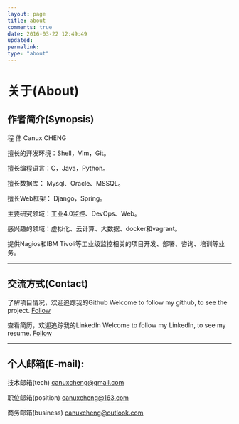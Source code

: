```yaml
---
layout: page
title: about
comments: true
date: 2016-03-22 12:49:49
updated:
permalink:
type: "about"
---
```


# **关于(About)**


## 作者简介(Synopsis)

程 伟
Canux CHENG

擅长的开发环境：Shell，Vim，Git。

擅长编程语言：C，Java，Python。

擅长数据库： Mysql、Oracle、MSSQL。

擅长Web框架： Django，Spring。

主要研究领域：工业4.0监控、DevOps、Web。

感兴趣的领域：虚拟化、云计算、大数据、docker和vagrant。

提供Nagios和IBM Tivoli等工业级监控相关的项目开发、部署、咨询、培训等业务。

***

## 交流方式(Contact)

了解项目情况，欢迎追踪我的Github
Welcome to follow my github, to see the project.
[Follow](https://github.com/crazy-canux)

查看简历，欢迎追踪我的LinkedIn
Welcome to follow my LinkedIn, to see my resume.
[Follow](http://www.linkedin.com/profile/preview?locale=zh_CN&trk=prof-0-sb-preview-primary-button)

***

## 个人邮箱(E-mail):

技术邮箱(tech)
<canuxcheng@gmail.com>

职位邮箱(position)
<canuxcheng@163.com>

商务邮箱(business)
<canuxcheng@outlook.com>

